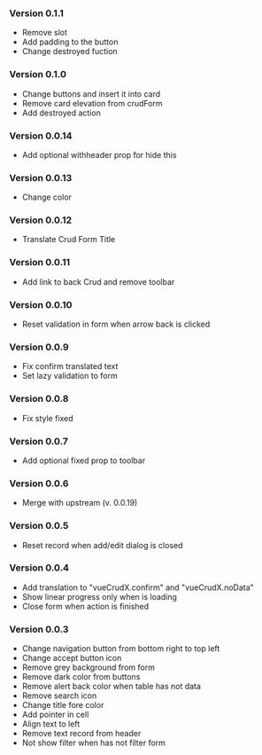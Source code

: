 ### Version 0.1.1
* Remove slot
* Add padding to the button 
* Change destroyed fuction
### Version 0.1.0
* Change buttons and insert it into card 
* Remove card elevation from crudForm
* Add destroyed action
### Version 0.0.14
* Add optional withheader prop for hide this

### Version 0.0.13
* Change color

### Version 0.0.12
* Translate Crud Form Title

### Version 0.0.11
* Add link to back Crud and remove toolbar

### Version 0.0.10
* Reset validation in form when arrow back is clicked

### Version 0.0.9
* Fix confirm translated text
* Set lazy validation to form

### Version 0.0.8
* Fix style fixed

### Version 0.0.7
* Add optional fixed prop to toolbar

### Version 0.0.6
* Merge with upstream (v. 0.0.19)

### Version 0.0.5
* Reset record when add/edit dialog is closed

### Version 0.0.4
* Add translation to "vueCrudX.confirm" and "vueCrudX.noData"
* Show linear progress only when is loading
* Close form when action is finished

### Version 0.0.3

* Change navigation button from bottom right to top left
* Change accept button icon
* Remove grey background from form
* Remove dark color from buttons
* Remove alert back color when table has not data
* Remove search icon
* Change title fore color
* Add pointer in cell
* Align text to left
* Remove text record from header
* Not show filter when has not filter form
